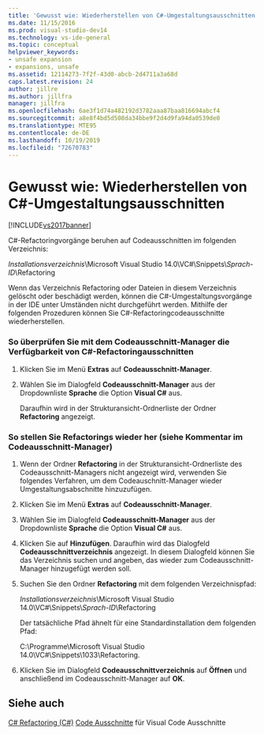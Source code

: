 ```yaml
---
title: 'Gewusst wie: Wiederherstellen von C#-Umgestaltungsausschnitten | Microsoft-Dokumentation'
ms.date: 11/15/2016
ms.prod: visual-studio-dev14
ms.technology: vs-ide-general
ms.topic: conceptual
helpviewer_keywords:
- unsafe expansion
- expansions, unsafe
ms.assetid: 12114273-7f2f-43d0-abcb-2d4711a3a68d
caps.latest.revision: 24
author: jillre
ms.author: jillfra
manager: jillfra
ms.openlocfilehash: 6ae3f1d74a482192d3782aaa87baa816694abcf4
ms.sourcegitcommit: a8e8f4bd5d508da34bbe9f2d4d9fa94da0539de0
ms.translationtype: MTE95
ms.contentlocale: de-DE
ms.lasthandoff: 10/19/2019
ms.locfileid: "72670783"
---
```

# <a name="how-to-restore-c-refactoring-snippets"></a>Gewusst wie: Wiederherstellen von C#-Umgestaltungsausschnitten
[!INCLUDE[vs2017banner](../includes/vs2017banner.md)]

C#-Refactoringvorgänge beruhen auf Codeausschnitten im folgenden Verzeichnis:

 *Installationsverzeichnis*\Microsoft Visual Studio 14.0\VC#\Snippets\\*Sprach-ID*\Refactoring

 Wenn das Verzeichnis Refactoring oder Dateien in diesem Verzeichnis gelöscht oder beschädigt werden, können die C#-Umgestaltungsvorgänge in der IDE unter Umständen nicht durchgeführt werden. Mithilfe der folgenden Prozeduren können Sie C#-Refactoringcodeausschnitte wiederherstellen.

### <a name="to-verify-c-refactoring-snippets-are-available-through-the-code-snippet-manager"></a>So überprüfen Sie mit dem Codeausschnitt-Manager die Verfügbarkeit von C#-Refactoringausschnitten

1. Klicken Sie im Menü **Extras** auf **Codeausschnitt-Manager**.

2. Wählen Sie im Dialogfeld **Codeausschnitt-Manager** aus der Dropdownliste **Sprache** die Option **Visual C#** aus.

     Daraufhin wird in der Strukturansicht-Ordnerliste der Ordner **Refactoring** angezeigt.

### <a name="to-restore-refactoring-see-comment-in-code-snippet-manager"></a>So stellen Sie Refactorings wieder her (siehe Kommentar im Codeausschnitt-Manager)

1. Wenn der Ordner **Refactoring** in der Strukturansicht-Ordnerliste des Codeausschnitt-Managers nicht angezeigt wird, verwenden Sie folgendes Verfahren, um dem Codeauschnitt-Manager wieder Umgestaltungsabschnitte hinzuzufügen.

2. Klicken Sie im Menü **Extras** auf **Codeausschnitt-Manager**.

3. Wählen Sie im Dialogfeld **Codeausschnitt-Manager** aus der Dropdownliste **Sprache** die Option **Visual C#** aus.

4. Klicken Sie auf **Hinzufügen**. Daraufhin wird das Dialogfeld **Codeausschnittverzeichnis** angezeigt. In diesem Dialogfeld können Sie das Verzeichnis suchen und angeben, das wieder zum Codeausschnitt-Manager hinzugefügt werden soll.

5. Suchen Sie den Ordner **Refactoring** mit dem folgenden Verzeichnispfad:

     *Installationsverzeichnis*\Microsoft Visual Studio 14.0\VC#\Snippets\\*Sprach-ID*\Refactoring

     Der tatsächliche Pfad ähnelt für eine Standardinstallation dem folgenden Pfad:

     C:\Programme\Microsoft Visual Studio 14.0\VC#\Snippets\1033\Refactoring.

6. Klicken Sie im Dialogfeld **Codeausschnittverzeichnis** auf **Öffnen** und anschließend im Codeausschnitt-Manager auf **OK**.

## <a name="see-also"></a>Siehe auch
 [C# ](../ide/visual-csharp-code-snippets.md) [Refactoring (C#)](../csharp-ide/refactoring-csharp.md) [Code Ausschnitte](../ide/code-snippets.md) für Visual Code Ausschnitte
